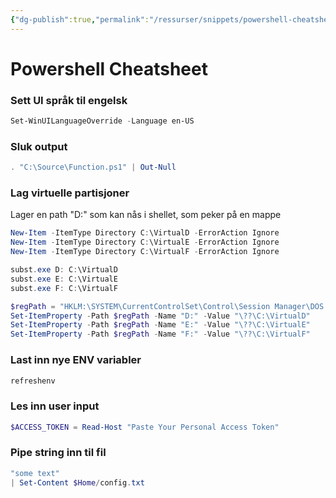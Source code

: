 ```yaml
---
{"dg-publish":true,"permalink":"/ressurser/snippets/powershell-cheatsheet/"}
---
```

# Powershell Cheatsheet

### Sett UI språk til engelsk
```powershell
Set-WinUILanguageOverride -Language en-US
```

### Sluk output
```powershell
. "C:\Source\Function.ps1" | Out-Null
```

### Lag virtuelle partisjoner
Lager en path "D:\" som kan nås i shellet, som peker på en mappe 
```powershell
New-Item -ItemType Directory C:\VirtualD -ErrorAction Ignore
New-Item -ItemType Directory C:\VirtualE -ErrorAction Ignore
New-Item -ItemType Directory C:\VirtualF -ErrorAction Ignore

subst.exe D: C:\VirtualD
subst.exe E: C:\VirtualE
subst.exe F: C:\VirtualF

$regPath = "HKLM:\SYSTEM\CurrentControlSet\Control\Session Manager\DOS Devices"
Set-ItemProperty -Path $regPath -Name "D:" -Value "\??\C:\VirtualD"
Set-ItemProperty -Path $regPath -Name "E:" -Value "\??\C:\VirtualE"
Set-ItemProperty -Path $regPath -Name "F:" -Value "\??\C:\VirtualF"
```

### Last inn nye ENV variabler
```powershell
refreshenv
```

### Les inn user input
```powershell
$ACCESS_TOKEN = Read-Host "Paste Your Personal Access Token"
```

### Pipe string inn til fil
```powershell
"some text"
| Set-Content $Home/config.txt
```
